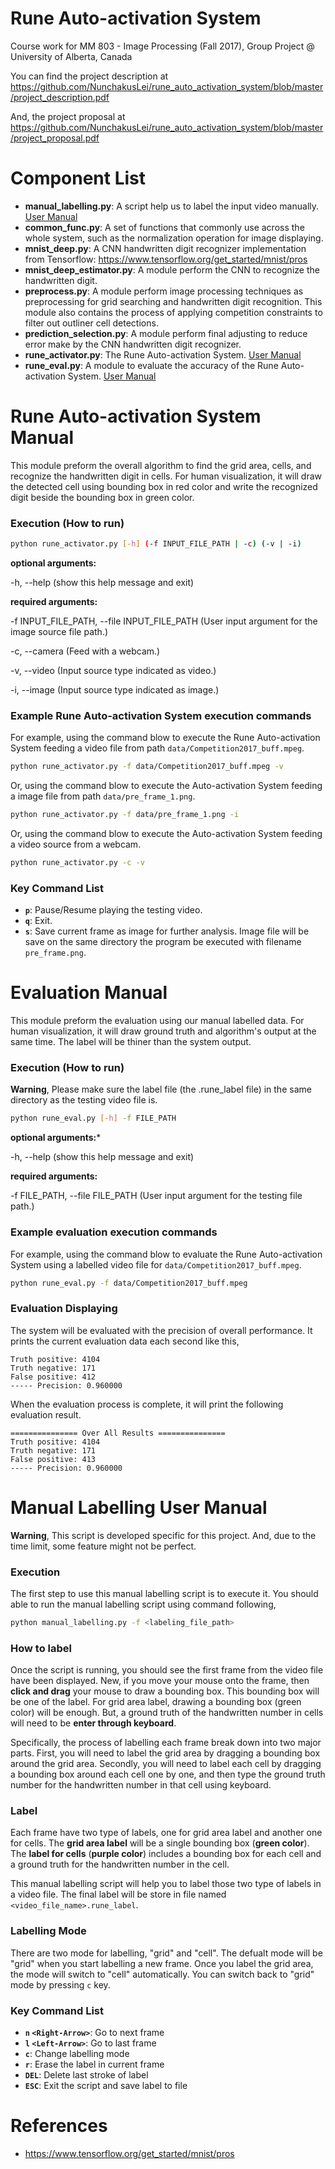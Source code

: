 # Rune Auto-activation System
Course work for MM 803 - Image Processing (Fall 2017), Group Project @ University of Alberta, Canada

You can find the project description at https://github.com/NunchakusLei/rune_auto_activation_system/blob/master/project_description.pdf

And, the project proposal at https://github.com/NunchakusLei/rune_auto_activation_system/blob/master/project_proposal.pdf



# Component List
- **manual_labelling.py**: A script help us to label the input video manually. [User Manual](#manual-labelling-user-manual)
- **common_func.py**: A set of functions that commonly use across the whole system, such as the normalization operation for image displaying.
- **mnist_deep.py**: A CNN handwritten digit recognizer implementation from Tensorflow: https://www.tensorflow.org/get_started/mnist/pros
- **mnist_deep_estimator.py**: A module perform the CNN to recognize the handwritten digit.
- **preprocess.py**: A module perform image processing techniques as preprocessing for grid searching and handwritten digit recognition. This module also contains the process of applying competition constraints to filter out outliner cell detections.
- **prediction_selection.py**: A module perform final adjusting to reduce error make by the CNN handwritten digit recognizer.
- **rune_activator.py**: The Rune Auto-activation System. [User Manual](#rune-auto-activation-system-manual)
- **rune_eval.py**: A module to evaluate the accuracy of the Rune Auto-activation System. [User Manual](#evaluation-manual)



# Rune Auto-activation System Manual
This module preform the overall algorithm to find the grid area, cells, and recognize the handwritten digit in cells. For human visualization, it will draw the detected cell using bounding box in red color and write the recognized digit beside the bounding box in green color.

### Execution (How to run)

```bash
python rune_activator.py [-h] (-f INPUT_FILE_PATH | -c) (-v | -i)
```

**optional arguments:**

  -h, --help            (show this help message and exit)

**required arguments:**

  -f INPUT_FILE_PATH, --file INPUT_FILE_PATH  (User input argument for the image source file path.)

  -c, --camera          (Feed with a webcam.)

  -v, --video           (Input source type indicated as video.)

  -i, --image           (Input source type indicated as image.)

### Example Rune Auto-activation System execution commands ###

For example, using the command blow to execute the Rune Auto-activation System feeding a video file from path ```data/Competition2017_buff.mpeg```.
```bash
python rune_activator.py -f data/Competition2017_buff.mpeg -v
```

Or, using the command blow to execute the Auto-activation System feeding a image file from path ```data/pre_frame_1.png```.
```bash
python rune_activator.py -f data/pre_frame_1.png -i
```

Or, using the command blow to execute the Auto-activation System feeding a video source from a webcam.
```bash
python rune_activator.py -c -v
```

### Key Command List
- **```p```**: Pause/Resume playing the testing video.
- **```q```**: Exit.
- **```s```**: Save current frame as image for further analysis. Image file will be save on the same directory the program be executed with filename ```pre_frame.png```.



# Evaluation Manual
This module preform the evaluation using our manual labelled data. For human visualization, it will draw ground truth and algorithm's output at the same time. The label will be thiner than the system output.

### Execution (How to run)
**Warning**, Please make sure the label file (the .rune_label file) in the same directory as the testing video file is.

```bash
python rune_eval.py [-h] -f FILE_PATH
```

**optional arguments:***

  -h, --help            (show this help message and exit)

**required arguments:**

  -f FILE_PATH, --file FILE_PATH  (User input argument for the testing file path.)

### Example evaluation execution commands ###
For example, using the command blow to evaluate the Rune Auto-activation System using a labelled video file for ```data/Competition2017_buff.mpeg```.

```bash
python rune_eval.py -f data/Competition2017_buff.mpeg
```

### Evaluation Displaying ###
The system will be evaluated with the precision of overall performance. It prints the current evaluation data each second like this,
```
Truth positive: 4104
Truth negative: 171
False positive: 412
----- Precision: 0.960000
```

When the evaluation process is complete, it will print the following evaluation result.
```
=============== Over All Results ===============
Truth positive: 4104
Truth negative: 171
False positive: 413
----- Precision: 0.960000
```



# Manual Labelling User Manual
**Warning**, This script is developed specific for this project. And, due to the time limit, some feature might not be perfect.

### Execution
The first step to use this manual labelling script is to execute it. You should able to run the manual labelling script using command following,

```bash
python manual_labelling.py -f <labeling_file_path>
```

### How to label
Once the script is running, you should see the first frame from the video file have been displayed. New, if you move your mouse onto the frame, then **click and drag** your mouse to draw a bounding box. This bounding box will be one of the label. For grid area label, drawing a bounding box (green color) will be enough. But, a ground truth of the handwritten number in cells will need to be **enter through keyboard**.

Specifically, the process of labelling each frame break down into two major parts. First, you will need to label the grid area by dragging a bounding box around the grid area. Secondly, you will need to label each cell by dragging a bounding box around each cell one by one, and then type the ground truth number for the handwritten number in that cell using keyboard.

### Label
Each frame have two type of labels, one for grid area label and another one for cells. The **grid area label** will be a single bounding box (**green color**). The **label for cells** (**purple color**) includes a bounding box for each cell and a ground truth for the handwritten number in the cell.

This manual labelling script will help you to label those two type of labels in a video file. The final label will be store in file named ```<video_file_name>.rune_label```.

### Labelling Mode
There are two mode for labelling, "grid" and "cell". The defualt mode will be "grid" when you start labelling a new frame. Once you label the grid area, the mode will switch to "cell" automatically. You can switch back to "grid" mode by pressing ```c``` key.

### Key Command List
- **```n```   ```<Right-Arrow>```**: Go to next frame
- **```l```   ```<Left-Arrow>```**: Go to last frame
- **```c```**: Change labelling mode
- **```r```**: Erase the label in current frame
- **```DEL```**: Delete last stroke of label
- **```ESC```**: Exit the script and save label to file



# References
- https://www.tensorflow.org/get_started/mnist/pros
